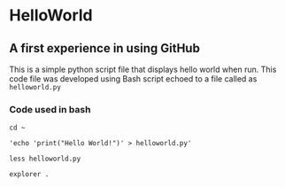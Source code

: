 # HelloWorld

## A first experience in using GitHub

This is a simple python script file that displays hello world when run. This code file was developed using Bash script echoed to a file called as `helloworld.py`

### Code used in bash

`cd ~` 

`'echo 'print("Hello World!")' > helloworld.py'`

`less helloworld.py`

`explorer .`



